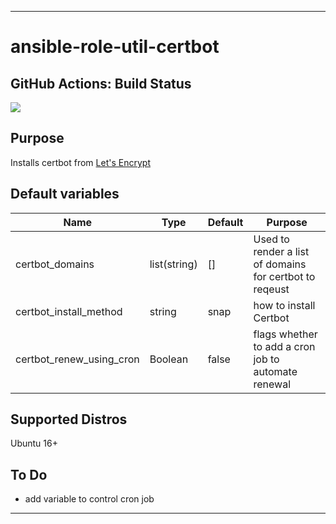 ----
# ansible-role-util-certbot

## GitHub Actions: Build Status
![](https://github.com/cabtech/ansible-role-util-certbot/workflows/linter/badge.svg)

## Purpose
Installs certbot from [Let's Encrypt](https://letsencrypt.org/)

## Default variables
| Name | Type | Default | Purpose |
| ---- | ---- | ------- | ------- |
| certbot_domains | list(string) | [] | Used to render a list of domains for certbot to reqeust |
| certbot_install_method | string | snap | how to install Certbot |
| certbot_renew_using_cron | Boolean | false | flags whether to add a cron job to automate renewal |

## Supported Distros
Ubuntu 16+

## To Do
- add variable to control cron job
****

